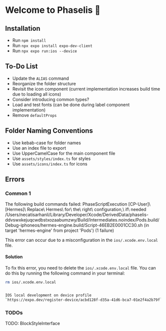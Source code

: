 # Welcome to Phaselis 👋

## Installation

- Run `npm install`
- Run `npx expo install expo-dev-client`
- Run `npx expo run:ios --device`

## To-Do List

- Update the `ALIAS` command
- Reorganize the folder structure
- Revisit the icon component (current implementation increases build time due to loading all icons)
- Consider introducing common types?
- Load and test fonts (can be done during label component implementation)
- Remove `defaultProps`

## Folder Naming Conventions

- Use kebab-case for folder names
- Use an index file to export
- Use UpperCamelCase for the main component file
- Use `assets/styles/index.ts` for styles
- Use `assets/icons/index.ts` for icons


## Errors

### Common 1

The following build commands failed:
        PhaseScriptExecution [CP-User]\ [Hermes]\ Replace\ Hermes\ for\ the\ right\ configuration,\ if\ needed /Users/necatisarhanli/Library/Developer/Xcode/DerivedData/phaselis-ddvswxkejuqcwdbstxozaabumzwy/Build/Intermediates.noindex/Pods.build/Debug-iphoneos/hermes-engine.build/Script-46EB2E0001CC30.sh (in target 'hermes-engine' from project 'Pods')
(1 failure)

This error can occur due to a misconfiguration in the `ios/.xcode.env.local` file.

#### Solution

To fix this error, you need to delete the `ios/.xcode.env.local` file. You can do this by running the following command in your terminal:

```bash
rm ios/.xcode.env.local


IOS local development on device profile
`https://expo.dev/register-device/acbd128f-d35a-41d6-bca7-01e2f4a2b79f`
```

### TODOs
TODO: BlockStyleInterface